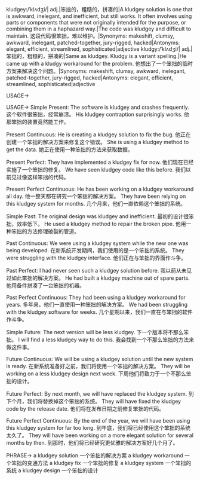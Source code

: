 kludgey:/ˈklʌdʒi/| adj.|笨拙的，粗糙的，拼凑的|A kludgey solution is one that is awkward, inelegant, and inefficient, but still works.  It often involves using parts or components that were not originally intended for the purpose, or combining them in a haphazard way.|The code was kludgey and difficult to maintain. 这段代码很笨拙，难以维护。|Synonyms: makeshift, clumsy, awkward, inelegant, patched-together, jury-rigged, hacked|Antonyms: elegant, efficient, streamlined, sophisticated|adjective
kludgy:/ˈklʌdʒi/| adj.|笨拙的，粗糙的，拼凑的|Same as kludgey.  Kludgy is a variant spelling.|He came up with a kludgy workaround for the problem. 他想出了一个笨拙的临时方案来解决这个问题。|Synonyms: makeshift, clumsy, awkward, inelegant, patched-together, jury-rigged, hacked|Antonyms: elegant, efficient, streamlined, sophisticated|adjective

USAGE->

USAGE->
Simple Present:
The software is kludgey and crashes frequently.  这个软件很笨拙，经常崩溃。
His kludgey contraption surprisingly works.  他那笨拙的装置竟然能工作。

Present Continuous:
He is creating a kludgey solution to fix the bug. 他正在创建一个笨拙的解决方案来修复这个错误。
She is using a kludgey method to get the data. 她正在使用一种笨拙的方法来获取数据。


Present Perfect:
They have implemented a kludgey fix for now.  他们现在已经实施了一个笨拙的修复。
We have seen kludgey code like this before. 我们以前见过像这样笨拙的代码。

Present Perfect Continuous:
He has been working on a kludgey workaround all day. 他一整天都在研究一个笨拙的解决方案。
They have been relying on this kludgey system for months. 几个月来，他们一直依赖这个笨拙的系统。

Simple Past:
The original design was kludgey and inefficient. 最初的设计很笨拙，效率低下。
He used a kludgey method to repair the broken pipe. 他用一种笨拙的方法修理破裂的管道。


Past Continuous:
We were using a kludgey system while the new one was being developed.  在新系统开发期间，我们使用的是一个笨拙的系统。
They were struggling with the kludgey interface. 他们正在与笨拙的界面作斗争。


Past Perfect:
I had never seen such a kludgey solution before.  我以前从未见过如此笨拙的解决方案。
He had built a kludgey machine out of spare parts. 他用备件拼凑了一台笨拙的机器。


Past Perfect Continuous:
They had been using a kludgey workaround for years. 多年来，他们一直使用一种笨拙的解决方案。
We had been struggling with the kludgey software for weeks.  几个星期以来，我们一直在与笨拙的软件作斗争。


Simple Future:
The next version will be less kludgey. 下一个版本将不那么笨拙。
I will find a less kludgey way to do this. 我会找到一个不那么笨拙的方法来做这件事。


Future Continuous:
We will be using a kludgey solution until the new system is ready. 在新系统准备好之前，我们将使用一个笨拙的解决方案。
They will be working on a less kludgey design next week.  下周他们将致力于一个不那么笨拙的设计。

Future Perfect:
By next month, we will have replaced the kludgey system. 到下个月，我们将替换掉这个笨拙的系统。
They will have fixed the kludgey code by the release date.  他们将在发布日期之前修复笨拙的代码。

Future Perfect Continuous:
By the end of the year, we will have been using this kludgey system for far too long. 到年底，我们将已经使用这个笨拙的系统太久了。
They will have been working on a more elegant solution for several months by then. 到那时，他们将已经研究更优雅的解决方案好几个月了。


PHRASE->
a kludgey solution  一个笨拙的解决方案
a kludgey workaround  一个笨拙的变通方法
a kludgey fix  一个笨拙的修复
a kludgey system  一个笨拙的系统
a kludgey design  一个笨拙的设计

